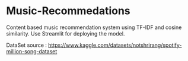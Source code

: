 # Music-Recommedations

Content based music recommendation system using TF-IDF and cosine similarity.
Use Streamlit for deploying the model.

DataSet
source : https://www.kaggle.com/datasets/notshrirang/spotify-million-song-dataset


